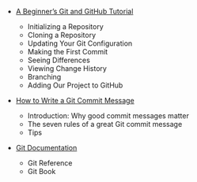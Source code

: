

- [A Beginner’s Git and GitHub Tutorial](http://blog.udacity.com/2015/06/a-beginners-git-github-tutorial.html)
  - Initializing a Repository
  - Cloning a Repository
  - Updating Your Git Configuration
  - Making the First Commit
  - Seeing Differences
  - Viewing Change History
  - Branching
  - Adding Our Project to GitHub

- [How to Write a Git Commit Message](https://chris.beams.io/posts/git-commit/)
  - Introduction: Why good commit messages matter
  - The seven rules of a great Git commit message
  - Tips

- [Git Documentation](https://git-scm.com/doc)
  - Git Reference
  - Git Book


